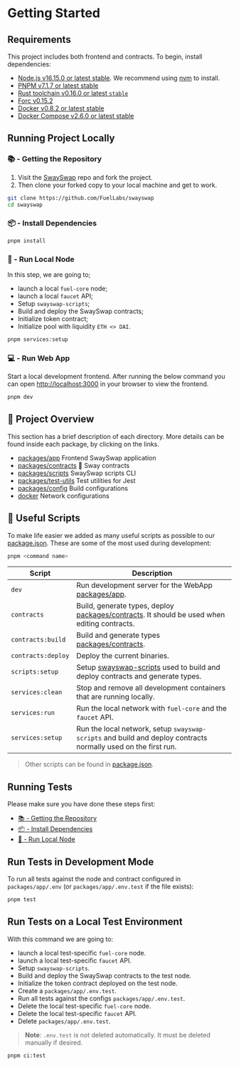 # Getting Started

## Requirements

This project includes both frontend and contracts. To begin, install dependencies:

- [Node.js v16.15.0 or latest stable](https://nodejs.org/en/). We recommend using [nvm](https://github.com/nvm-sh/nvm) to install.
- [PNPM v7.1.7 or latest stable](https://pnpm.io/installation/)
- [Rust toolchain v0.16.0 or latest `stable`](https://www.rust-lang.org/tools/install)
- [Forc v0.15.2](https://fuellabs.github.io/sway/v0.15.2/introduction/installation.html#installing-from-pre-compiled-binaries)
- [Docker v0.8.2 or latest stable](https://docs.docker.com/get-docker/)
- [Docker Compose v2.6.0 or latest stable](https://docs.docker.com/get-docker/)

## Running Project Locally

### 📚 - Getting the Repository

1. Visit the [SwaySwap](https://github.com/FuelLabs/swayswap) repo and fork the project.
2. Then clone your forked copy to your local machine and get to work.

```sh
git clone https://github.com/FuelLabs/swayswap
cd swayswap
```

### 📦 - Install Dependencies

```sh
pnpm install
```

### 📒 - Run Local Node

In this step, we are going to;

- launch a local `fuel-core` node;
- launch a local `faucet` API;
- Setup `swayswap-scripts`;
- Build and deploy the SwaySwap contracts;
- Initialize token contract;
- Initialize pool with liquidity `ETH <> DAI`.

```sh
pnpm services:setup
```

### 💻 - Run Web App

Start a local development frontend. After running the below command you can open [http://localhost:3000](http://localhost:3000) in your browser to view the frontend.

```sh
pnpm dev
```

## 📗 Project Overview

This section has a brief description of each directory. More details can be found inside each package, by clicking on the links.

- [packages/app](../packages/app/) Frontend SwaySwap application
- [packages/contracts](../packages/contracts/) 🌴 Sway contracts
- [packages/scripts](../packages/scripts/) SwaySwap scripts CLI
- [packages/test-utils](../packages/test-utils/) Test utilities for Jest
- [packages/config](../packages/config/) Build configurations
- [docker](../docker/) Network configurations

## 🧰 Useful Scripts

To make life easier we added as many useful scripts as possible to our [package.json](../package.json). These are some of the most used during development:

```sh
pnpm <command name>
```

| Script             | Description                                                                                                          |
| ------------------ | -------------------------------------------------------------------------------------------------------------------- |
| `dev`              | Run development server for the WebApp [packages/app](../packages/app/).                                              |
| `contracts`        | Build, generate types, deploy [packages/contracts](../packages/contracts). It should be used when editing contracts. |
| `contracts:build`  | Build and generate types [packages/contracts](../packages/contracts).                                                |
| `contracts:deploy` | Deploy the current binaries.                                                                                         |
| `scripts:setup`    | Setup [swayswap-scripts](../packages/scripts/) used to build and deploy contracts and generate types.                |
| `services:clean`   | Stop and remove all development containers that are running locally.                                                 |
| `services:run`     | Run the local network with `fuel-core` and the `faucet` API.                                                         |
| `services:setup`   | Run the local network, setup `swayswap-scripts` and build and deploy contracts normally used on the first run.       |

> Other scripts can be found in [package.json](../package.json).

## Running Tests

Please make sure you have done these steps first:

- [📚 - Getting the Repository](#---getting-the-repository)
- [📦 - Install Dependencies](#---install-dependencies)
- [📒 - Run Local Node](#---run-local-node)

## Run Tests in Development Mode

To run all tests against the node and contract configured in `packages/app/.env` (or `packages/app/.env.test` if the file exists):

```sh
pnpm test
```

## Run Tests on a Local Test Environment

With this command we are going to:

- launch a local test-specific `fuel-core` node.
- launch a local test-specific `faucet` API.
- Setup `swayswap-scripts`.
- Build and deploy the SwaySwap contracts to the test node.
- Initialize the token contract deployed on the test node.
- Create a `packages/app/.env.test`.
- Run all tests against the configs `packages/app/.env.test`.
- Delete the local test-specific `fuel-core` node.
- Delete the local test-specific `faucet` API.
- Delete `packages/app/.env.test`.

> **Note**:
> `.env.test` is not deleted automatically. It must be deleted manually if desired.

```sh
pnpm ci:test
```
